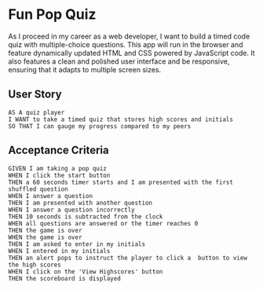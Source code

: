 # Fun Pop Quiz

As I proceed in my career as a web developer, I want to build a timed code quiz with multiple-choice questions. This app will run in the browser and feature dynamically updated HTML and CSS powered by JavaScript code. It also features a clean and polished user interface and be responsive, ensuring that it adapts to multiple screen sizes.

## User Story

```
AS A quiz player
I WANT to take a timed quiz that stores high scores and initials
SO THAT I can gauge my progress compared to my peers
```

## Acceptance Criteria

```
GIVEN I am taking a pop quiz
WHEN I click the start button
THEN a 60 seconds timer starts and I am presented with the first shuffled question
WHEN I answer a question
THEN I am presented with another question
WHEN I answer a question incorrectly
THEN 10 seconds is subtracted from the clock
WHEN all questions are answered or the timer reaches 0
THEN the game is over
WHEN the game is over
THEN I am asked to enter in my initials
WHEN I entered in my initials
THEN an alert pops to instruct the player to click a  button to view the high scores
WHEN I click on the 'View Highscores' button
THEN the scoreboard is displayed
```


